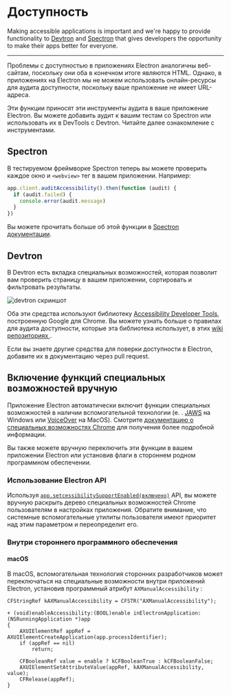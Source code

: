 # Доступность

Making accessible applications is important and we're happy to provide functionality to [Devtron](https://electronjs.org/devtron) and [Spectron](https://electronjs.org/spectron) that gives developers the opportunity to make their apps better for everyone.

---

Проблемы с доступностью в приложениях Electron аналогичны веб-сайтам, поскольку они оба в конечном итоге являются HTML. Однако, в приложениях на Electron мы не можем использовать онлайн-ресурсы для аудита доступности, поскольку ваше приложение не имеет URL-адреса.

Эти функции приносят эти инструменты аудита в ваше приложение Electron. Вы можете добавить аудит к вашим тестам со Spectron или использовать их в DevTools с Devtron. Читайте далее ознакомление с инструментами.

## Spectron

В тестируемом фреймворке Spectron теперь вы можете проверить каждое окно и `<webview>` тег в вашем приложении. Например:

```javascript
app.client.auditAccessibility().then(function (audit) {
  if (audit.failed) {
    console.error(audit.message)
  }
})
```

Вы можете прочитать больше об этой функции в [Spectron документации](https://github.com/electron/spectron#accessibility-testing).

## Devtron

В Devtron есть вкладка специальных возможностей, которая позволит вам проверить страницу в вашем приложении, сортировать и фильтровать результаты.

![devtron скриншот](https://cloud.githubusercontent.com/assets/1305617/17156618/9f9bcd72-533f-11e6-880d-389115f40a2a.png)

Оба эти средства используют библиотеку [Accessibility Developer Tools](https://github.com/GoogleChrome/accessibility-developer-tools), построенную Google для Chrome. Вы можете узнать больше о правилах для аудита доступности, которые эта библиотека использует, в этих [wiki репозиториях ](https://github.com/GoogleChrome/accessibility-developer-tools/wiki/Audit-Rules).

Если вы знаете другие средства для поверки доступности в Electron, добавите их в документацию через pull request.

## Включение функций специальных возможностей вручную

Приложение Electron автоматически включит функции специальных возможностей в наличии вспомогательной технологии (e. . [JAWS](https://www.freedomscientific.com/products/software/jaws/) на Windows или [VoiceOver](https://help.apple.com/voiceover/mac/10.15/) на MacOS). Смотрите [документацию о специальных возможностях Chrome](https://www.chromium.org/developers/design-documents/accessibility#TOC-How-Chrome-detects-the-presence-of-Assistive-Technology) для получения более подробной информации.

Вы также можете вручную переключить эти функции в вашем приложении Electron или установив флаги в стороннем родном программном обеспечении.

### Использование Electron API

Используя [`app.setcessibilitySupportEnabled(включено)`](../api/app.md#appsetaccessibilitysupportenabledenabled-macos-windows) API, вы можете вручную раскрыть дерево специальных возможностей Chrome пользователям в настройках приложения. Обратите внимание, что системные вспомогательные утилиты пользователя имеют приоритет над этим параметром и переопределит его.

### Внутри стороннего программного обеспечения

#### macOS

В macOS, вспомогательная технология сторонних разработчиков может переключаться на специальные возможности внутри приложений Electron, установив программный атрибут `AXManualAccessibility` :

```objc
CFStringRef kAXManualAccessibility = CFSTR("AXManualAccessibility");

+ (void)enableAccessibility:(BOOL)enable inElectronApplication:(NSRunningApplication *)app
{
    AXUIElementRef appRef = AXUIElementCreateApplication(app.processIdentifier);
    if (appRef == nil)
        return;

    CFBooleanRef value = enable ? kCFBooleanTrue : kCFBooleanFalse;
    AXUIElementSetAttributeValue(appRef, kAXManualAccessibility, value);
    CFRelease(appRef);
}
```
